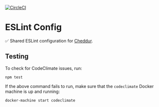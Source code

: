 [![CircleCI](https://circleci.com/gh/cheddur/eslint-config.svg?style=shield&circle-token=9d318f8c2c4fb6ef91c29815fb3742bf34e71e3a)](https://circleci.com/gh/cheddur/eslint-config)

# ESLint Config

✅ Shared ESLint configuration for [Cheddur](https://www.cheddur.com).

## Testing

To check for CodeClimate issues, run:

```
npm test
```

If the above command fails to run, make sure that the
`codeclimate` Docker machine is up and running:

```
docker-machine start codeclimate
```
